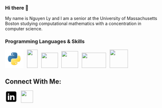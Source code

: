 ### Hi there 👋

My name is Nguyen Ly and I am a senior at the University of Massachusetts Boston studying computational mathematics with a concentration in computer science. 

    
### Programming Languages & Skills
<img src="https://raw.githubusercontent.com/github/explore/80688e429a7d4ef2fca1e82350fe8e3517d3494d/topics/python/python.png" width="60" height="60"> &nbsp; <img src="https://upload.wikimedia.org/wikipedia/en/thumb/3/30/Java_programming_language_logo.svg/141px-Java_programming_language_logo.svg.png"  width="35" height = "60"> &nbsp;
<img src="https://upload.wikimedia.org/wikipedia/commons/1/19/C_Logo.png?20201023095457" width="55" height = "50" > &nbsp; 
<img src="https://upload.wikimedia.org/wikipedia/commons/thumb/1/1b/R_logo.svg/724px-R_logo.svg.png?20160212050515" width="55" height = "55" > &nbsp;
<img src="https://upload.wikimedia.org/wikipedia/commons/thumb/9/92/LaTeX_logo.svg/800px-LaTeX_logo.svg.png?20210414121601"  width="80" height = "50"> &nbsp; <img src="https://hackr.io/tutorials/sql/logo-sql.svg?ver=1610118638" width="60" height="60"> 


## Connect With Me:
<a href="https://www.linkedin.com/in/nguyenlly/"><img src="https://raw.githubusercontent.com/simple-icons/simple-icons/4bf96a236bac3b4f06617753cf16caa2542b8d9d/icons/linkedin.svg" width = "40px" height = "40px"></a> &nbsp; <a href="mailto: nguyen.ly002@umb.edu"><img src="https://github.com/simple-icons/simple-icons/blob/develop/icons/gmail.svg" width = "40px" height = "40px"></a> 


<!--
**nguyenlly/nguyenlly** is a ✨ _special_ ✨ repository because its `README.md` (this file) appears on your GitHub profile.

Here are some ideas to get you started:

- 🔭 I’m currently working on ...
- 🌱 I’m currently learning ...
- 👯 I’m looking to collaborate on ...
- 🤔 I’m looking for help with ...
- 💬 Ask me about ...
- 📫 How to reach me: ...
- 😄 Pronouns: ...
- ⚡ Fun fact: ...
-->
